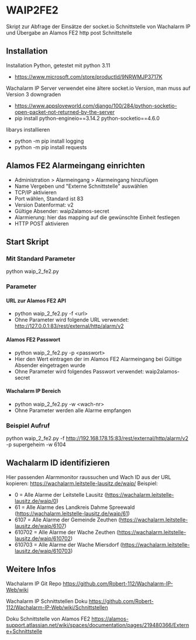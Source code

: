# WAIP2FE2
Skript zur Abfrage der Einsätze der socket.io Schnittstelle von Wachalarm IP und Übergabe an Alamos FE2 http post Schnittstelle

## Installation
Installation Python, getestet mit python 3.11
* https://www.microsoft.com/store/productId/9NRWMJP3717K

Wachalarm IP Server verwendet eine ältere socket.io Version, man muss auf Version 3 downgraden
* https://www.appsloveworld.com/django/100/284/python-socketio-open-packet-not-returned-by-the-server
* pip install python-engineio==3.14.2 python-socketio==4.6.0

libarys installieren
* python -m pip install logging
* python -m pip install requests

## Alamos FE2 Alarmeingang einrichten
* Administration > Alarmeingang > Alarmeingang hinzufügen
* Name Vergeben und "Externe Schnittstelle" auswählen
* TCP/IP aktivieren
* Port wählen, Standard ist 83
* Version Datenformat: v2
* Gültige Absender: waip2alamos-secret
* Alarmierung: hier das mapping auf die gewünschte Einheit festlegen
* HTTP POST aktivieren

## Start Skript
### Mit Standard Parameter
python waip_2_fe2.py

### Parameter
#### URL zur Alamos FE2 API
* python waip_2_fe2.py -f \<url>   
* Ohne Parameter wird folgende URL verwendet: http://127.0.0.1:83/rest/external/http/alarm/v2

#### Alamos FE2 Passwort
* python waip_2_fe2.py -p \<passwort>
* Hier den Wert eintragen der im Alamos FE2 Alarmeingang bei Gültige Absender eingetragen wurde
* Ohne Parameter wird folgendes Passwort verwendet: waip2alamos-secret

#### Wachalarm IP Bereich
* python waip_2_fe2.py -w \<wach-nr>
* Ohne Parameter werden alle Alarme empfangen

### Beispiel Aufruf
python waip_2_fe2.py -f http://192.168.178.15:83/rest/external/http/alarm/v2 -p supergeheim -w 6104
  
## Wachalarm ID identifizieren
Hier passenden Alarmmonitor raussuchen und Wach ID aus der URL kopieren: https://wachalarm.leitstelle-lausitz.de/waip/
Beispiel:
* 0 = Alle Alarme der Leitstelle Lausitz (https://wachalarm.leitstelle-lausitz.de/waip/0)
* 61 = Alle Alarme des Landkreis Dahme Spreewald (https://wachalarm.leitstelle-lausitz.de/waip/61)
* 6107  = Alle Alarme der Gemeinde Zeuthen (https://wachalarm.leitstelle-lausitz.de/waip/6107)
* 610702 = Alle Alarme der Wache Zeuthen (https://wachalarm.leitstelle-lausitz.de/waip/610702)
* 610703 = Alle Alarme der Wache Miersdorf (https://wachalarm.leitstelle-lausitz.de/waip/610703)

## Weitere Infos
Wachalarm IP Git Repo
https://github.com/Robert-112/Wachalarm-IP-Web/wiki

Wachalarm IP Schnittstellen Doku
https://github.com/Robert-112/Wachalarm-IP-Web/wiki/Schnittstellen

Doku Schnittstelle von Alamos FE2
https://alamos-support.atlassian.net/wiki/spaces/documentation/pages/219480366/Externe+Schnittstelle
